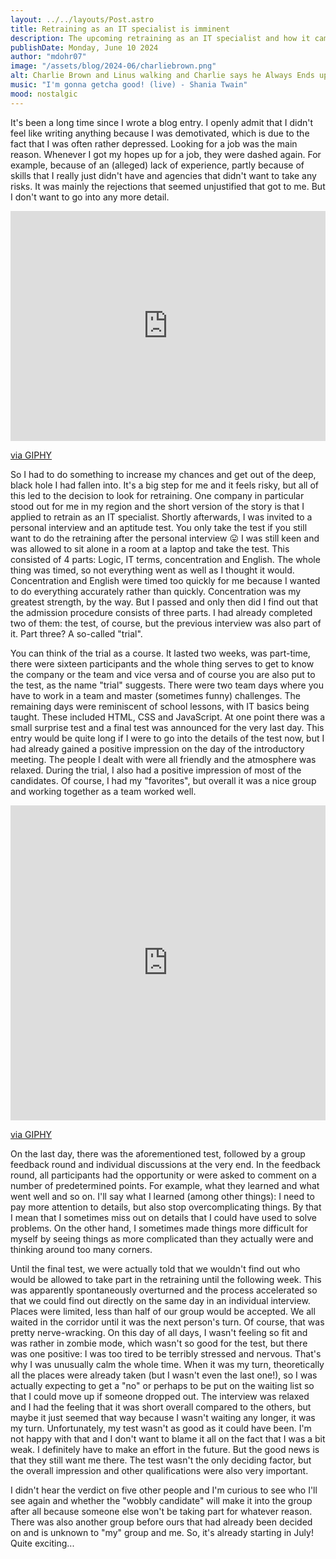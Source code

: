 ```yaml
---
layout: ../../layouts/Post.astro
title: Retraining as an IT specialist is imminent
description: The upcoming retraining as an IT specialist and how it came about
publishDate: Monday, June 10 2024
author: "mdohr07"
image: "/assets/blog/2024-06/charliebrown.png"
alt: Charlie Brown and Linus walking and Charlie says he Always Ends up Feeling depressed
music: "I'm gonna getcha good! (live) - Shania Twain"
mood: nostalgic
---
```

It's been a long time since I wrote a blog entry. I openly admit that I didn't feel like writing anything because I was demotivated, which is due to the fact that I was often rather depressed. Looking for a job was the main reason. Whenever I got my hopes up for a job, they were dashed again. For example, because of an (alleged) lack of experience, partly because of skills that I really just didn't have and agencies that didn't want to take any risks. It was mainly the rejections that seemed unjustified that got to me. But I don't want to go into any more detail.

<div style="width:100%;height:0;padding-bottom:73%;position:relative;"><iframe src="https://giphy.com/embed/Zk9GgdHpYWxLa" width="100%" height="100%" style="position:absolute" frameBorder="0" class="giphy-embed" allowFullScreen></iframe></div><p><a href="https://giphy.com/gifs/sad-depressed-charlie-brown-Zk9GgdHpYWxLa">via GIPHY</a></p>

So I had to do something to increase my chances and get out of the deep, black hole I had fallen into. It's a big step for me and it feels risky, but all of this led to the decision to look for retraining. One company in particular stood out for me in my region and the short version of the story is that I applied to retrain as an IT specialist. Shortly afterwards, I was invited to a personal interview and an aptitude test. You only take the test if you still want to do the retraining after the personal interview 😛
I was still keen and was allowed to sit alone in a room at a laptop and take the test. This consisted of 4 parts: Logic, IT terms, concentration and English. The whole thing was timed, so not everything went as well as I thought it would. Concentration and English were timed too quickly for me because I wanted to do everything accurately rather than quickly. Concentration was my greatest strength, by the way. But I passed and only then did I find out that the admission procedure consists of three parts. I had already completed two of them: the test, of course, but the previous interview was also part of it. Part three? A so-called "trial".

You can think of the trial as a course. It lasted two weeks, was part-time, there were sixteen participants and the whole thing serves to get to know the company or the team and vice versa and of course you are also put to the test, as the name "trial" suggests. 
There were two team days where you have to work in a team and master (sometimes funny) challenges. The remaining days were reminiscent of school lessons, with IT basics being taught. These included HTML, CSS and JavaScript. At one point there was a small surprise test and a final test was announced for the very last day. This entry would be quite long if I were to go into the details of the test now, but I had already gained a positive impression on the day of the introductory meeting. The people I dealt with were all friendly and the atmosphere was relaxed. During the trial, I also had a positive impression of most of the candidates. Of course, I had my "favorites", but overall it was a nice group and working together as a team worked well.

<div style="width:100%;height:0;padding-bottom:100%;position:relative;"><iframe src="https://giphy.com/embed/l3q2Wl7Wpz09Z5hfi" width="100%" height="100%" style="position:absolute" frameBorder="0" class="giphy-embed" allowFullScreen></iframe></div><p><a href="https://giphy.com/gifs/bear-power-team-l3q2Wl7Wpz09Z5hfi">via GIPHY</a></p>

On the last day, there was the aforementioned test, followed by a group feedback round and individual discussions at the very end. In the feedback round, all participants had the opportunity or were asked to comment on a number of predetermined points. For example, what they learned and what went well and so on. I'll say what I learned (among other things): I need to pay more attention to details, but also stop overcomplicating things. By that I mean that I sometimes miss out on details that I could have used to solve problems. On the other hand, I sometimes made things more difficult for myself by seeing things as more complicated than they actually were and thinking around too many corners.

Until the final test, we were actually told that we wouldn't find out who would be allowed to take part in the retraining until the following week. This was apparently spontaneously overturned and the process accelerated so that we could find out directly on the same day in an individual interview. Places were limited, less than half of our group would be accepted. We all waited in the corridor until it was the next person's turn. Of course, that was pretty nerve-wracking. On this day of all days, I wasn't feeling so fit and was rather in zombie mode, which wasn't so good for the test, but there was one positive: I was too tired to be terribly stressed and nervous. That's why I was unusually calm the whole time. 
When it was my turn, theoretically all the places were already taken (but I wasn't even the last one!), so I was actually expecting to get a "no" or perhaps to be put on the waiting list so that I could move up if someone dropped out. 
The interview was relaxed and I had the feeling that it was short overall compared to the others, but maybe it just seemed that way because I wasn't waiting any longer, it was my turn. 
Unfortunately, my test wasn't as good as it could have been. I'm not happy with that and I don't want to blame it all on the fact that I was a bit weak. I definitely have to make an effort in the future. But the good news is that they still want me there. The test wasn't the only deciding factor, but the overall impression and other qualifications were also very important.

I didn't hear the verdict on five other people and I'm curious to see who I'll see again and whether the "wobbly candidate" will make it into the group after all because someone else won't be taking part for whatever reason. There was also another group before ours that had already been decided on and is unknown to "my" group and me. So, it's already starting in July! Quite exciting...